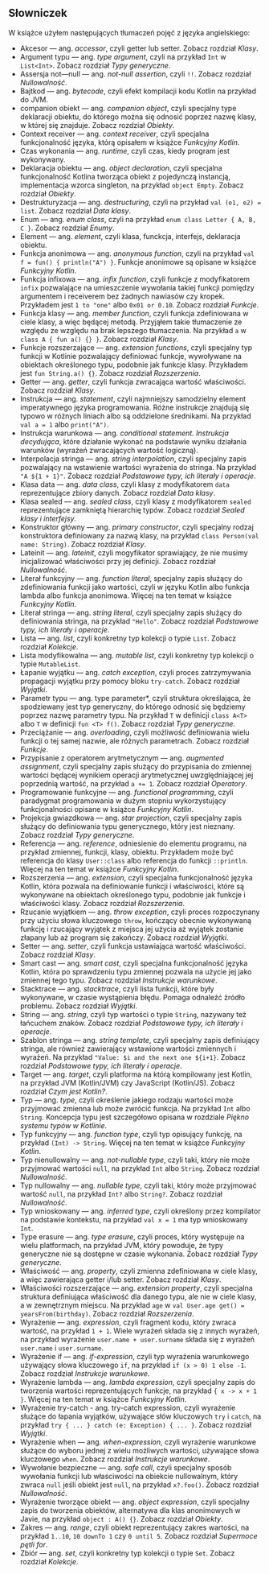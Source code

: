 ## Słowniczek

W książce użyłem następujących tłumaczeń pojęć z języka angielskiego:

* Akcesor — ang. *accessor*, czyli getter lub setter. Zobacz rozdział *Klasy*.
* Argument typu — ang. *type argument*, czyli na przykład `Int` w `List<Int>`. Zobacz rozdział *Typy generyczne*.
* Assersja not—null — ang. *not-null assertion*, czyli `!!`. Zobacz rozdział *Nullowalność*. 
* Bajtkod — ang. *bytecode*, czyli efekt kompilacji kodu Kotlin na przykład do JVM.
* companion obiekt — ang. *companion object*, czyli specjalny type deklaracji obiektu, do którego można się odnosić poprzez nazwę klasy, w której się znajduje. Zobacz rozdział *Obiekty*. 
* Context receiver — ang. *context receiver*, czyli specjalna funkcjonalność języka, którą opisałem w książce *Funkcyjny Kotlin*. 
* Czas wykonania — ang. *runtime*, czyli czas, kiedy program jest wykonywany. 
* Deklaracja obiektu — ang. *object declaration*, czyli specjalna funkcjonalność Kotlina tworząca obiekt z pojedynczą instancją, implementacja wzorca singleton, na przykład `object Empty`. Zobacz rozdział *Obiekty*.
* Destrukturyzacja — ang. *destructuring*, czyli na przykład `val (e1, e2) = list`. Zobacz rozdział *Data klasy*.
* Enum — ang. *enum class*, czyli na przykład `enum class Letter { A, B, C }`. Zobacz rozdział *Enumy*.
* Element — ang. *element*, czyli klasa, funckcja, interfejs, deklaracja obiektu.
* Funkcja anonimowa — ang. *anonymous function*, czyli na przykład `val f = fun() { println("A") }`. Funkcje anonimowe są opisane w książce *Funkcyjny Kotlin*.
* Funkcja infixowa — ang. *infix function*, czyli funkcje z modyfikatorem `infix` pozwalające na umieszczenie wywołania takiej funkcji pomiędzy argumentem i receiverem bez żadnych nawiasów czy kropek. Przykładem jest `1 to "one"` albo `0x01 or 0.10`. Zobacz rozdział *Funkcje*.
* Funkcja klasy — ang. *member function*, czyli funkcja zdefiniowana w ciele klasy, a więc będącej metodą. Przyjąłem takie tłumaczenie ze względu ze względu na brak lepszego tłumaczenia. Na przykład `a` w `class A { fun a() {} }`. Zobacz rozdział *Klasy*.
* Funkcje rozszerzające — ang. *extension functions*, czyli specjalny typ funkcji w Kotlinie pozwalający definiować funkcje, wywoływane na obiektach określonego typu, podobnie jak funkcje klasy. Przykładem jest `fun String.a() {}`. Zobacz rozdział *Rozszerzenia*.
* Getter — ang. *getter*, czyli funkcja zwracająca wartość właściwości. Zobacz rozdział *Klasy*.
* Instrukcja — ang. *statement*, czyli najmniejszy samodzielny element imperatywnego języka programowania. Różne instrukcje znajdują się typowo w różnych liniach albo są oddzielone średnikami. Na przykład `val a = 1` albo `print("A")`.
* Instrukcja warunkowa — ang. *conditional statement. Instrukcja decydująca*, które działanie wykonać na podstawie wyniku działania warunków (wyrażeń zwracających wartość logiczną). 
* Interpolacja stringa — ang. *string interpolation*, czyli specjalny zapis pozwalający na wstawienie wartości wyrażenia do stringa. Na przykład `"A ${1 + 1}"`. Zobacz rozdział *Podstawowe typy, ich literały i operacje*.
* Klasa data — ang. *data class*, czyli klasy z modyfikatorem `data` reprezentujące zbiory danych. Zobacz rozdział *Data klasy*.
* Klasa sealed — ang. *sealed class*, czyli klasy z modyfikatorem `sealed` reprezentujące zamkniętą hierarchię typów. Zobacz rozdział *Sealed klasy i interfejsy*.
* Konstruktor główny — ang. *primary constructor*, czyli specjalny rodzaj konstruktora definiowany za nazwą klasy, na przykład `class Person(val name: String)`. Zobacz rozdział *Klasy*.
* Lateinit — ang. *lateinit*, czyli mogyfikator sprawiający, że nie musimy inicjalizować właściwości przy jej definicji. Zobacz rozdział *Nullowalność*.
* Literał funkcyjny — ang. *function literal*, specjalny zapis służący do zdefiniowania funkcji jako wartości, czyli w języku Kotlin albo funkcja lambda albo funkcja anonimowa. Więcej na ten temat w książce *Funkcyjny Kotlin*.
* Literał stringa — ang. *string literal*, czyli specjalny zapis służący do definiowania stringa, na przykład `"Hello"`. Zobacz rozdział *Podstawowe typy, ich literały i operacje*.
* Lista — ang. *list*, czyli konkretny typ kolekcji o typie `List`. Zobacz rozdział *Kolekcje*.
* Lista modyfikowalna — ang. *mutable list*, czyli konkretny typ kolekcji o typie `MutableList`.
* Łapanie wyjątku — ang. *catch exception*, czyli proces zatrzymywania propagacji wyjątku przy pomocy bloku `try-catch`. Zobacz rozdział *Wyjątki*.
* Parametr typu — ang. type parameter*, czyli struktura określająca, że spodziewany jest typ generyczny, do którego odnosić się będziemy poprzez nazwę parametry typu. Na przykład `T` w definicji `class A<T>` albo `T` w definicji `fun <T> f()`. Zobacz rozdział *Typy generyczne*.
* Przeciążanie — ang. *overloading*, czyli możliwość definiowania wielu funkcji o tej samej nazwie, ale różnych parametrach. Zobacz rozdział *Funkcje*.
* Przypisanie z operatorem arytmetycznym — ang. *augmented assignment*, czyli specjalny zapis służący do przypisania do zmiennej wartości będącej wynikiem operacji arytmetycznej uwzględniającej jej poprzednią wartość, na przykład `a += 1`. Zobacz rozdział *Operatory*.
* Programowanie funkcyjne — ang. *functional programming*, czyli paradygmat programowania w dużym stopniu wykorzystujący funkcjonalności opisane w książce *Funkcyjny Kotlin*.
* Projekcja gwiazdkowa — ang. *star projection*, czyli specjalny zapis służący do definiowania typu generycznego, który jest nieznany. Zobacz rozdział *Typy generyczne*.
* Referencja — ang. *reference*, odniesienie do elementu programu, na przykład zmiennej, funkcji, klasy, obiektu. Przykładem może być referencja do klasy `User::class` albo referencja do funkcji `::println`. Więcej na ten temat w książce *Funkcyjny Kotlin*.
* Rozszerzenia — ang. *extension*, czyli specjalna funkcjonalność języka Kotlin, która pozwala na definiowanie funkcji i właściwości, które są wykonywane na obiektach określonego typu, podobnie jak funkcje i właściwości klasy. Zobacz rozdział *Rozszerzenia*.
* Rzucanie wyjątkiem — ang. *throw exception*, czyli proces rozpoczynany przy użyciu słowa kluczowego `throw`, kończący obecnie wykonywaną funkcję i rzucający wyjątek z miejsca jej użycia aż wyjątek zostanie złapany lub aż program się zakończy. Zobacz rozdział *Wyjątki*.
* Setter — ang. *setter*, czyli funkcja ustawiająca wartość właściwości. Zobacz rozdział *Klasy*.
* Smart cast — ang. *smart cast*, czyli specjalna funkcjonalność języka Kotlin, która po sprawdzeniu typu zmiennej pozwala na użycie jej jako zmiennej tego typu. Zobacz rozdział *Instrukcje warunkowe*.
* Stacktrace — ang. *stacktrace*, czyli lista funkcji, które były wykonywane, w czasie wystąpienia błędu. Pomaga odnaleźć źródło problemu. Zobacz rozdział *Wyjątki*.
* String — ang. *string*, czyli typ wartości o typie `String`, nazywany też łańcuchem znaków. Zobacz rozdział *Podstawowe typy, ich literały i operacje*.
* Szablon stringa — ang. *string template*, czyli specjalny zapis definiujący stringa, ale również zawierający wstawione wartości zmiennych i wyrażeń. Na przykład `"Value: $i and the next one ${i+1}`. Zobacz rozdział *Podstawowe typy, ich literały i operacje*.
* Target — ang. *target*, czyli platforma na którą kompilowany jest Kotlin, na przykład JVM (Kotlin/JVM) czy JavaScript (Kotlin/JS). Zobacz rozdział *Czym jest Kotlin?*.
* Typ — ang. *type*, czyli określenie jakiego rodzaju wartości może przyjmować zmienna lub może zwrócić funkcja. Na przykład `Int` albo `String`. Koncepcja typu jest szczegółowo opisana w rozdziale *Piękno systemu typów w Kotlinie*.
* Typ funkcyjny — ang. *function type*, czyli typ opisujący funkcję, na przykład `(Int) -> String`. Więcej na ten temat w książce *Funkcyjny Kotlin*.
* Typ nienullowalny — ang. *not-nullable type*, czyli taki, który nie może przyjmować wartości `null`, na przykład `Int` albo `String`. Zobacz rozdział *Nullowalność*.
* Typ nullowalny — ang. *nullable type*, czyli taki, który może przyjmować wartość `null`, na przykład `Int?` albo `String?`. Zobacz rozdział *Nullowalność*.
* Typ wnioskowany — ang. *inferred type*, czyli określony przez kompilator na podstawie kontekstu, na przykład `val x = 1` ma typ wnioskowany `Int`.
* Type erasure — ang. *type erasure*, czyli proces, który występuje na wielu platformach, na przykład JVM, który powoduje, że typy generyczne nie są dostępne w czasie wykonania. Zobacz rozdział *Typy generyczne*.
* Właściwość — ang. *property*, czyli zmienna zdefiniowana w ciele klasy, a więc zawierająca getter i/lub setter. Zobacz rozdział *Klasy*.
* Właściwości rozszerzające — ang. *extension property*, czyli specjalna struktura definiująca właściwość dla danego typu, ale nie w ciele klasy, a w zewnętrznym miejscu. Na przykład `age` w `val User.age get() = yearsFrom(birthday)`. Zobacz rozdział *Rozszerzenia*.
* Wyrażenie — ang. *expression*, czyli fragment kodu, który zwraca wartość, na przykład `1 + 1`. Wiele wyrażeń składa się z innych wyrażeń, na przykład wyrażenie `user.name + user.surname` składa się z wyrażeń `user.name` i `user.surname`. 
* Wyrażenie if — ang. *if-expression*, czyli typ wyrażenia warunkowego używający słowa kluczowego `if`, na przykład `if (x > 0) 1 else -1`. Zobacz rozdział *Instrukcje warunkowe*.
* Wyrażenie lambda — ang. *lambda expression*, czyli specjalny zapis do tworzenia wartości reprezentujących funkcje, na przykład `{ x -> x + 1 }`. Więcej na ten temat w książce *Funkcyjny Kotlin*.
* Wyrażenie try-catch - ang. try-catch expression, czyli wyrażenie służące do łapania wyjątków, używające słów kluczowych `try` i `catch`, na przykład `try { ... } catch (e: Exception) { ... }`. Zobacz rozdział *Wyjątki*.
* Wyrażenie when — ang. *when-expression*, czyli wyrażenie warunkowe służące do wyboru jednej z wielu możliwych wartości, używające słowa kluczowego `when`. Zobacz rozdział *Instrukcje warunkowe*.
* Wywołanie bezpieczne — ang. *safe call*, czyli specjalny sposób wywołania funkcji lub właściwości na obiekcie nullowalnym, który zwraca `null` jeśli obiekt jest `null`, na przykład `x?.foo()`. Zobacz rozdział *Nullowalność*.
* Wyrażenie tworzące obiekt — ang. *object expression*, czyli specjalny zapis do tworzenia obiektów, alternatywa dla klas anonimowych w Javie, na przykład `object : A() {}`. Zobacz rozdział *Obiekty*.
* Zakres — ang. *range*, czyli obiekt reprezentujący zakres wartości, na przykład `1..10`, `10 downTo 1` czy `0 until 5`. Zobacz rozdział *Supermoce pętli for*.
* Zbiór — ang. *set*, czyli konkretny typ kolekcji o typie `Set`. Zobacz rozdział *Kolekcje*.


